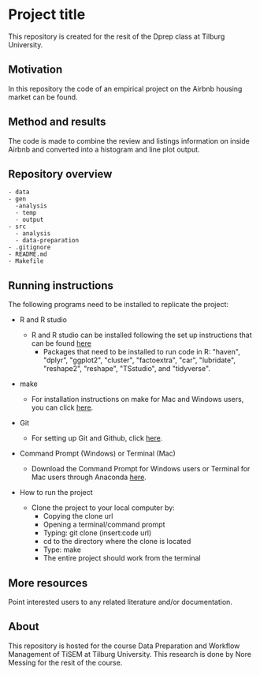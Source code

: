 # Project title
This repository is created for the resit of the Dprep class at Tilburg University. 

## Motivation
In this repository the code of an empirical project on the Airbnb housing market can be found. 

## Method and results
The code is made to combine the review and listings information on inside Airbnb and converted into a histogram and line plot output. 

## Repository overview
```
- data
- gen
  -analysis
  - temp
  - output
- src
  - analysis
  - data-preparation
- .gitignore
- README.md
- Makefile
```

## Running instructions
The following programs need to be installed to replicate the project:<br/>

- R and R studio<br/>
    - R and R studio can be installed following the set up instructions that can be found [here](https://tilburgsciencehub.com/building-blocks/configure-your-computer/statistics-and-computation/r/) <br/>
      - Packages that need to be installed to run code in R: "haven", "dplyr", "ggplot2", "cluster", "factoextra", "car", "lubridate", "reshape2", "reshape", "TSstudio", and "tidyverse". <br/>
  
- make <br/>
    - For installation instructions on make for Mac and Windows users, you can click [here](https://tilburgsciencehub.com/building-blocks/configure-your-computer/automation-and-workflows/make/).

- Git
    - For setting up Git and Github, click [here](https://tilburgsciencehub.com/building-blocks/configure-your-computer/statistics-and-computation/git/).
  
- Command Prompt (Windows) or Terminal (Mac)  <br/>
    - Download the Command Prompt for Windows users or Terminal for Mac users through Anaconda [here](https://www.anaconda.com/products/individual).
    
 - How to run the project
    - Clone the project to your local computer by:
      - Copying the clone url
      - Opening a terminal/command prompt
      - Typing: git clone (insert:code url)
      - cd to the directory where the clone is located
      - Type: make
      - The entire project should work from the terminal
 
## More resources
Point interested users to any related literature and/or documentation.

## About
This repository is hosted for the course Data Preparation and Workflow Management of TiSEM at Tilburg University. This research is done by Nore Messing for the resit of the course.
